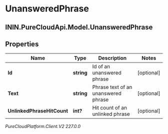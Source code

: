 # UnansweredPhrase

## ININ.PureCloudApi.Model.UnansweredPhrase

## Properties

|Name | Type | Description | Notes|
|------------ | ------------- | ------------- | -------------|
| **Id** | **string** | Id of an unanswered phrase | [optional] |
| **Text** | **string** | Phrase text of an unanswered phrase | [optional] |
| **UnlinkedPhraseHitCount** | **int?** | Hit count of an unlinked phrase | [optional] |



_PureCloudPlatform.Client.V2 227.0.0_
